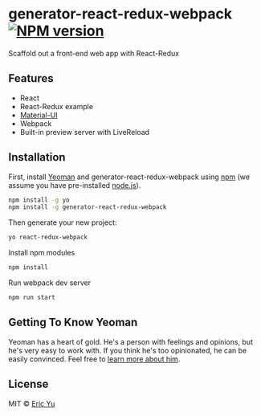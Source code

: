 # generator-react-redux-webpack [![NPM version][npm-image]][npm-url]

Scaffold out a front-end web app with React-Redux

## Features

* React
* React-Redux example
* [Material-UI](http://www.material-ui.com/#/)
* Webpack
* Built-in preview server with LiveReload

## Installation

First, install [Yeoman](http://yeoman.io) and generator-react-redux-webpack using [npm](https://www.npmjs.com/) (we assume you have pre-installed [node.js](https://nodejs.org/)).

```bash
npm install -g yo
npm install -g generator-react-redux-webpack
```

Then generate your new project:

```bash
yo react-redux-webpack
```

Install npm modules

```bash
npm install
```

Run webpack dev server

```bash
npm run start
```

## Getting To Know Yeoman

Yeoman has a heart of gold. He&#39;s a person with feelings and opinions, but he&#39;s very easy to work with. If you think he&#39;s too opinionated, he can be easily convinced. Feel free to [learn more about him](http://yeoman.io/).

## License

MIT © [Eric Yu](https://github.com/CKPlus)


[npm-image]: https://badge.fury.io/js/generator-react-redux-webpack.svg
[npm-url]: https://npmjs.org/package/generator-react-redux-webpack
